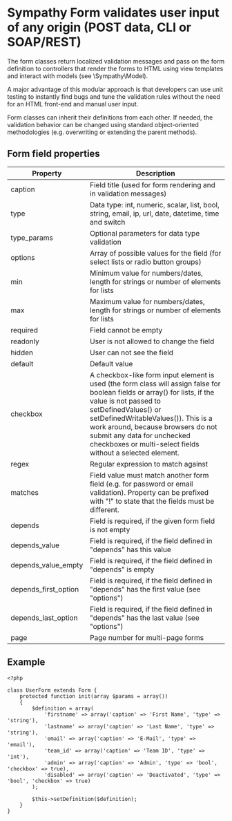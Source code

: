 Sympathy Form validates user input of any origin (POST data, CLI or SOAP/REST)
==============================================================================

The form classes return localized validation messages and pass on the form definition
to controllers that render the forms to HTML using view templates and interact with
models (see \Sympathy\Model).

A major advantage of this modular approach is that developers can use unit testing to instantly
find bugs and tune the validation rules without the need for an HTML front-end and manual user input.

Form classes can inherit their definitions from each other. If needed, the validation behavior
can be changed using standard object-oriented methodologies (e.g. overwriting or extending
the parent methods).


Form field properties
---------------------

Property               | Description
---------------------- | ---------------------------------------------------------------------------------------------------
caption                | Field title (used for form rendering and in validation messages)
type                   | Data type: int, numeric, scalar, list, bool, string, email, ip, url, date, datetime, time and switch
type_params            | Optional parameters for data type validation
options                | Array of possible values for the field (for select lists or radio button groups)
min                    | Minimum value for numbers/dates, length for strings or number of elements for lists
max                    | Maximum value for numbers/dates, length for strings or number of elements for lists
required               | Field cannot be empty
readonly               | User is not allowed to change the field
hidden                 | User can not see the field
default                | Default value
checkbox               | A checkbox-like form input element is used (the form class will assign false for boolean fields or array() for lists, if the value is not passed to setDefinedValues() or setDefinedWritableValues()). This is a work around, because browsers do not submit any data for unchecked checkboxes or multi-select fields without a selected element.
regex                  | Regular expression to match against
matches                | Field value must match another form field (e.g. for password or email validation). Property can be prefixed with "!" to state that the fields must be different.
depends                | Field is required, if the given form field is not empty
depends_value          | Field is required, if the field defined in "depends" has this value
depends_value_empty    | Field is required, if the field defined in "depends" is empty
depends_first_option   | Field is required, if the field defined in "depends" has the first value (see "options")
depends_last_option    | Field is required, if the field defined in "depends" has the last value (see "options")
page                   | Page number for multi-page forms

Example
-------
```
<?php

class UserForm extends Form {
    protected function init(array $params = array())
    {
        $definition = array(
            'firstname' => array('caption' => 'First Name', 'type' => 'string'),
            'lastname' => array('caption' => 'Last Name', 'type' => 'string'),
            'email' => array('caption' => 'E-Mail', 'type' => 'email'),
            'team_id' => array('caption' => 'Team ID', 'type' => 'int'),
            'admin' => array('caption' => 'Admin', 'type' => 'bool', 'checkbox' => true),
            'disabled' => array('caption' => 'Deactivated', 'type' => 'bool', 'checkbox' => true)
        );

        $this->setDefinition($definition);
    }
}
```
